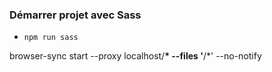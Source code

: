 ### Démarrer projet avec Sass

- `npm run sass`

browser-sync start --proxy localhost/**\* --files '**/\*' --no-notify
